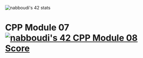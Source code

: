 
<img src="https://badge.mediaplus.ma/greenbinary/nabboudi" alt="nabboudi's 42 stats" />

<h1> CPP Module 07<a href="https://github.com/JaeSeoKim/badge42"> <img src="https://badge42.vercel.app/api/v2/cl2i38be2007409md2cz0rqtt/project/2563398" alt="nabboudi's 42 CPP Module 08 Score" /></a></h1>
